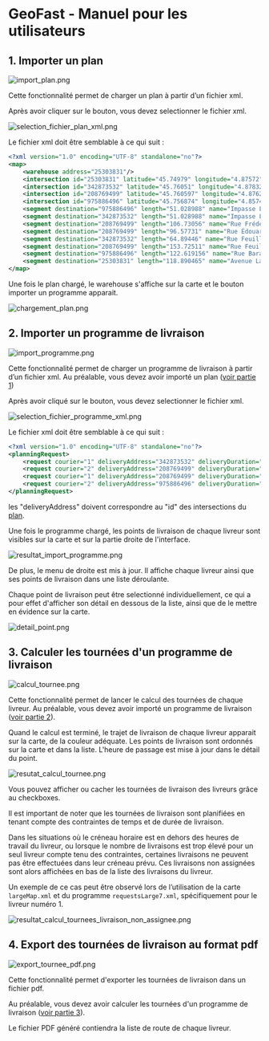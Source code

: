 # GeoFast - Manuel pour les utilisateurs

## <a id="partie1"/>1. Importer un plan

![import_plan.png](ressource/import_plan.png)

Cette fonctionnalité permet de charger un plan à partir d’un fichier xml.

Après avoir cliquer sur le bouton, vous devez selectionner le fichier xml.

![selection_fichier_plan_xml.png](ressource/selection_fichier_plan_xml.png)

Le fichier xml doit être semblable à ce qui suit : <a id="xmlplan"></a>

```xml
<?xml version="1.0" encoding="UTF-8" standalone="no"?>
<map>
    <warehouse address="25303831"/>
    <intersection id="25303831" latitude="45.74979" longitude="4.87572"/>
    <intersection id="342873532" latitude="45.76051" longitude="4.8783274"/>
    <intersection id="208769499" latitude="45.760597" longitude="4.87622"/>
    <intersection id="975886496" latitude="45.756874" longitude="4.8574047"/>
    <segment destination="975886496" length="51.028988" name="Impasse Lafontaine" origin="342873532"/>
    <segment destination="342873532" length="51.028988" name="Impasse Lafontaine" origin="975886496"/>
    <segment destination="208769499" length="106.73056" name="Rue Frédéric Passy" origin="208769499"/>
    <segment destination="208769499" length="96.57731" name="Rue Édouard Aynard" origin="975886496"/>
    <segment destination="342873532" length="64.89446" name="Rue Feuillat" origin="25303831"/>
    <segment destination="208769499" length="153.72511" name="Rue Feuillat" origin="25303831"/>
    <segment destination="975886496" length="122.619156" name="Rue Bara" origin="25303831"/>
    <segment destination="25303831" length="118.890465" name="Avenue Lacassagne" origin="975886496"/>
</map>
```

Une fois le plan chargé, le warehouse s'affiche sur la carte et le bouton importer un programme apparait.

![chargement_plan.png](ressource/chargement_plan.png)

## <a id="partie2"/>2. Importer un programme de livraison

![import_programme.png](ressource/import_programme.png)

Cette fonctionnalité permet de charger un programme de livraison à partir d’un fichier xml.
Au préalable, vous devez avoir importé un plan ([voir partie 1](#xmlplan))

Après avoir cliqué sur le bouton, vous devez selectionner le fichier xml.

![selection_fichier_programme_xml.png](ressource/selection_fichier_programme_xml.png)

Le fichier xml doit être semblable à ce qui suit :

```xml
<?xml version="1.0" encoding="UTF-8" standalone="no"?>
<planningRequest>
    <request courier="1" deliveryAddress="342873532" deliveryDuration="600" deliveryTime="9"/>
    <request courier="2" deliveryAddress="208769499" deliveryDuration="480" deliveryTime="9"/>
    <request courier="1" deliveryAddress="208769499" deliveryDuration="600" deliveryTime="8"/>
    <request courier="2" deliveryAddress="975886496" deliveryDuration="480" deliveryTime="10"/>
</planningRequest>
```

les "deliveryAddress" doivent correspondre au "id" des intersections du [plan](#xmlplan).

Une fois le programme chargé, les points de livraison de chaque livreur sont visibles sur la carte et sur la partie
droite de l'interface.

![resultat_import_programme.png](ressource/resultat_import_programme.png)

De plus, le menu de droite est mis à jour. Il affiche chaque livreur ainsi que ses points de livraison
dans une liste déroulante.

Chaque point de livraison peut être selectionné individuellement, ce qui a pour effet d'afficher son détail en dessous
de la liste, ainsi que de le mettre en évidence sur la carte.

![detail_point.png](ressource/detail_point.png)

## <a id="partie3"/>3. Calculer les tournées d'un programme de livraison

![calcul_tournee.png](ressource/calcul_tournee.png)

Cette fonctionnalité permet de lancer le calcul des tournées de chaque livreur.
Au préalable, vous devez avoir importé un programme de livraison ([voir partie 2](#partie2)).

Quand le calcul est terminé, le trajet de livraison de chaque livreur apparait sur la carte, de la couleur adéquate.
Les points de livraison sont ordonnés sur la carte et dans la liste. L'heure de passage est mise à jour dans le détail
du point.

![resutat_calcul_tournee.png](ressource/resutat_calcul_tournee.png)

Vous pouvez afficher ou cacher les tournées de livraison des livreurs grâce au checkboxes.

Il est important de noter que les tournées de livraison sont planifiées en tenant compte des contraintes de temps et de
durée de livraison.

Dans les situations où le créneau horaire est en dehors des heures de travail du livreur, ou lorsque le nombre de
livraisons est trop élevé pour un seul livreur compte tenu des contraintes, certaines livraisons ne peuvent pas être
effectuées dans leur créneau prévu. Ces livraisons non assignées sont alors affichées en bas de la liste des livraisons
du livreur.

Un exemple de ce cas peut être observé lors de l’utilisation de la carte `largeMap.xml` et du programme
`requestsLarge7.xml`, spécifiquement pour le livreur numéro 1.

![resultat_calcul_tournees_livraison_non_assignee.png](ressource/resultat_calcul_tournees_livraison_non_assignee.png)

## <a id="partie4"/>4. Export des tournées de livraison au format pdf

![export_tournee_pdf.png](ressource/export_tournee_pdf.png)

Cette fonctionnalité permet d'exporter les tournées de livraison dans un fichier pdf.

Au préalable, vous devez avoir calculer les tournées d'un programme de livraison ([voir partie 3](#partie3)).

Le fichier PDF généré contiendra la liste de route de chaque livreur.

